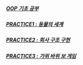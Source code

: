 ##### [OOP 기초 공부](https://github.com/JungHa-Cho/Object-Oriented/tree/master/src/main/java/personal/oop)
##### [PRACTICE1 : 동물의 세계](https://github.com/JungHa-Cho/Object-Oriented/tree/master/src/main/java/personal/oop/practice1)
##### [PRACTICE2 : 회사 구조 구현](https://github.com/JungHa-Cho/Object-Oriented/tree/master/src/main/java/personal/oop/practice2)
##### [PRACTICE3 : 가위 바위 보 게임](https://github.com/JungHa-Cho/Object-Oriented/tree/master/src/main/java/personal/oop/practice3)